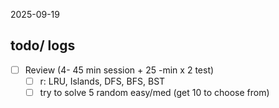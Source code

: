 2025-09-19

## todo/ logs
- [ ] Review (4- 45 min session + 25 -min x 2 test)
	- [ ] r: LRU, Islands, DFS, BFS, BST
	- [ ] try to solve 5 random easy/med (get 10 to choose from)